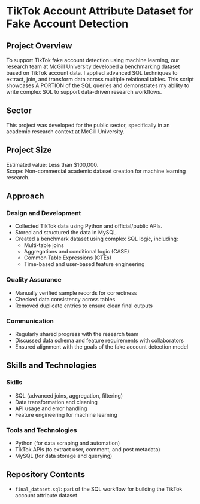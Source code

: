 # TikTok Account Attribute Dataset for Fake Account Detection

## Project Overview

To support TikTok fake account detection using machine learning, our research team at McGill University developed a benchmarking dataset based on TikTok account data. I applied advanced SQL techniques to extract, join, and transform data across multiple relational tables. This script showcases A PORTION of the SQL queries and demonstrates my ability to write complex SQL to support data-driven research workflows.

## Sector

This project was developed for the public sector, specifically in an academic research context at McGill University.

## Project Size

Estimated value: Less than $100,000.  
Scope: Non-commercial academic dataset creation for machine learning research.

## Approach

### Design and Development

- Collected TikTok data using Python and official/public APIs.
- Stored and structured the data in MySQL.
- Created a benchmark dataset using complex SQL logic, including:
  - Multi-table joins
  - Aggregations and conditional logic (CASE)
  - Common Table Expressions (CTEs)
  - Time-based and user-based feature engineering

### Quality Assurance

- Manually verified sample records for correctness
- Checked data consistency across tables
- Removed duplicate entries to ensure clean final outputs

### Communication

- Regularly shared progress with the research team
- Discussed data schema and feature requirements with collaborators
- Ensured alignment with the goals of the fake account detection model

## Skills and Technologies

### Skills

- SQL (advanced joins, aggregation, filtering)
- Data transformation and cleaning
- API usage and error handling
- Feature engineering for machine learning

### Tools and Technologies

- Python (for data scraping and automation)
- TikTok APIs (to extract user, comment, and post metadata)
- MySQL (for data storage and querying)

## Repository Contents

- `final_dataset.sql`: part of the SQL workflow for building the TikTok account attribute dataset

